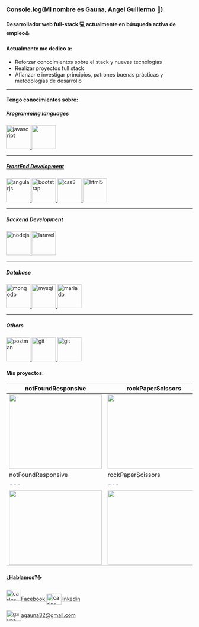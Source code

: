 ### Console.log(Mi nombre es Gauna, Angel Guillermo 👋)

#### Desarrollador web full-stack 💻 actualmente en **búsqueda activa** de empleo♨️

#### Actualmente me dedico a:

- Reforzar conocimientos sobre el stack y nuevas tecnologías
- Realizar proyectos full stack
- Afianzar e investigar principios, patrones buenas prácticas y metodologías de desarrollo
___
   
#### Tengo conocimientos sobre:


##### Programming languages

<p align="left"> 
    <a href="https://developer.mozilla.org/en-US/docs/Web/JavaScript" target="_blank"> <img src="https://cdn.jsdelivr.net/gh/devicons/devicon/icons/javascript/javascript-original.svg" alt="javascript" width="65" height="65"/> 
    <a href="https://www.php.net/" target="_blank"> <img src="https://cdn.jsdelivr.net/gh/devicons/devicon/icons/php/php-original.svg" width="65" height="65"/> 
</p>
        
____
 
##### FrontEnd Development

<p align="left>
<a href="https://angular.io" target="_blank"> <img src="https://cdn.jsdelivr.net/gh/devicons/devicon/icons/angularjs/angularjs-original.svg" alt="angularjs" width="65" height="65"/> </a> 
<a href="https://getbootstrap.com" target="_blank"> <img src="https://cdn.jsdelivr.net/gh/devicons/devicon/icons/bootstrap/bootstrap-original.svg" alt="bootstrap" width="65" height="65"/> </a> 
<a href="https://www.w3schools.com/css/" target="_blank"> <img src="https://cdn.jsdelivr.net/gh/devicons/devicon/icons/css3/css3-original.svg" alt="css3" width="65" height="65"/> </a> 
<a href="https://es.reactjs.org/" target="_blank"> <img src="https://cdn.jsdelivr.net/gh/devicons/devicon/icons/react/react-original.svg" alt="html5" width="65" height="65"/> </a> 
</p>


____


##### Backend Development
<p align="left"> 
               <a href="https://nodejs.org" target="_blank"> <img src="https://cdn.jsdelivr.net/gh/devicons/devicon/icons/nodejs/nodejs-original-wordmark.svg" alt="nodejs" width="65" height="65"/> </a> 
               <a href="https://laravel.com/" target="_blank"> <img src="https://cdn.jsdelivr.net/gh/devicons/devicon/icons/laravel/laravel-plain-wordmark.svg" alt="laravel" width="65" height="65"/> </a>
</p>


_____

##### Database
<p align="left"> 
<a href="https://www.postgresql.org/" target="_blank"> <img src="https://cdn.jsdelivr.net/gh/devicons/devicon/icons/postgresql/postgresql-original.svg" alt="mongodb" width="65" height="65"/> </a>
<a href="https://www.mysql.com/" target="_blank"> <img src="https://cdn.jsdelivr.net/gh/devicons/devicon/icons/mysql/mysql-original.svg" alt="mysql" width="65" height="65"/> </a> 
<a href="https://mariadb.org/" target="_blank"> <img src="https://www.vectorlogo.zone/logos/mariadb/mariadb-icon.svg" alt="mariadb" width="65" height="65"/> </a>
 </p>

____

 ##### Others
 
 <p align="left"> 
    <a href="https://postman.com" target="_blank"> <img src="https://www.vectorlogo.zone/logos/getpostman/getpostman-icon.svg" alt="postman" width="65" height="65"/> </a>
    <a href="https://git-scm.com/" target="_blank"> <img src="https://cdn.jsdelivr.net/gh/devicons/devicon/icons/github/github-original-wordmark.svg" alt="git" width="65" height="65"/>  </a>
    <a href="https://git-scm.com/" target="_blank"> <img src="https://cdn.jsdelivr.net/gh/devicons/devicon/icons/gitlab/gitlab-original-wordmark.svg" alt="git" width="65" height="65"/>  </a>
 
 </p>


#### Mis proyectos:

| notFoundResponsive  | rockPaperScissors  | toDoSimple  |
|---|---|---|
| <a href="https://github.com/carlossalvadordiaz/404-not-found" target="_blank"> <img src="/images/404.png" width="250" height="200"/></a> |  <a href="https://codepen.io/carlossalvadordiaz/pen/bGeXeGq" target="_blank"> <img src="/images/rps.png" width="250" height="200"/></a> | <a href="https://codepen.io/carlossalvadordiaz/pen/PozMmdq" target="_blank"> <img src="/images/toDo.png" width="250" height="200"/></a>  |
| notFoundResponsive  | rockPaperScissors  | toDoSimple  |
|---|---|---|
| <a href="https://github.com/carlossalvadordiaz/404-not-found" target="_blank"> <img src="/images/404.png" width="250" height="200"/></a> |  <a href="https://codepen.io/carlossalvadordiaz/pen/bGeXeGq" target="_blank"> <img src="/images/rps.png" width="250" height="200"/></a> | <a href="https://codepen.io/carlossalvadordiaz/pen/PozMmdq" target="_blank"> <img src="/images/toDo.png" width="250" height="200"/></a>  |



#### ¿Hablamos?☕️

<p align="left">
  
  <a href="https://www.linkedin.com/in/angel-guillermo-gauna-90676110a" target="blank">
    <img src="https://cdn.jsdelivr.net/gh/devicons/devicon/icons/facebook/facebook-original.svg" alt="carlos salvador díaz" height="30" width="40" />Facebook
  </a>

  <a href="https://www.linkedin.com/in/angel-guillermo-gauna-90676110a" target="blank">
    <img align="center" src="https://cdn.jsdelivr.net/npm/simple-icons@3.0.1/icons/linkedin.svg" alt="carlos salvador díaz" height="30" width="40" />linkedin
  </a>

  <a href="mailto:agauna32@gmail.com " target="blank"><img align="center" src="https://cdn.jsdelivr.net/npm/simple-icons@3.0.1/icons/gmail.svg" alt="gauna angel guillermo" height="30" width="40" />agauna32@gmail.com
  </a>

</p>
